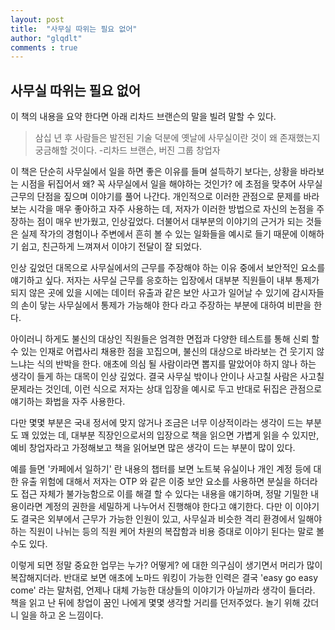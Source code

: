 ```yaml
---
layout: post
title:  "사무실 따위는 필요 없어"
author: "glqdlt"
comments : true
---
```


## 사무실 따위는 필요 없어


이 책의 내용을 요약 한다면 아래 리차드 브랜슨의 말을 빌려 말할 수 있다.

> 삼십 년 후 사람들은 발전된 기술 덕분에 옛날에 사무실이란 것이 왜 존재했는지 궁금해할 것이다.  -리차드 브랜슨, 버진 그룹 창업자

이 책은 단순히 사무실에서 일을 하면 좋은 이유를 들며 설득하기 보다는, 상황을 바라보는 시점을 뒤집어서 왜? 꼭 사무실에서 일을 해야하는 것인가? 에 초점을 맞추어 사무실 근무의 단점을 짚으며 이야기를 풀어 나간다. 개인적으로 이러한 관점으로 문제를 바라보는 시각을 매우 좋아하고 자주 사용하는 데, 저자가 이러한 방법으로 자신의 논점을 주장하는 점이 매우 반가웠고, 인상깊었다. 더불어서 대부분의 이야기의 근거가 되는 것들은 실제 작가의 경험이나 주변에서 흔히 볼 수 있는 일화들을 예시로 들기 때문에 이해하기 쉽고, 친근하게 느껴져서 이야기 전달이 잘 되었다.

인상 깊었던 대목으로 사무실에서의 근무를 주장해야 하는 이유 중에서 보안적인 요소를 얘기하고 싶다. 저자는 사무실 근무를 응호하는 입장에서 대부분 직원들이 내부 통제가 되지 않은 곳에 있을 시에는 데이터 유출과 같은 보안 사고가 일어날 수 있기에 감시자들의 손이 닿는 사무실에서 통제가 가능해야 한다 라고 주장하는 부분에 대하여 비판을 한다.

아이러니 하게도 불신의 대상인 직원들은 엄격한 면접과 다양한 테스트를 통해 신뢰 할 수 있는 인재로 어렵사리 채용한 점을 꼬집으며, 불신의 대상으로 바라보는 건 웃기지 않느냐는 식의 반박을 한다. 애초에 의심 될 사람이라면 뽑지를 말았어야 하지 않나 하는 생각이 들게 하는 대목이 인상 깊었다. 결국 사무실 밖이나 안이나 사고칠 사람은 사고칠 문제라는 것인데, 이런 식으로 저자는 상대 입장을 예시로 두고 반대로 뒤집은 관점으로 얘기하는 화법을 자주 사용한다.

다만 몇몇 부분은 국내 정서에 맞지 않거나 조금은 너무 이상적이라는 생각이 드는 부분도 꽤 있었는 데, 대부분 직장인으로서의 입장으로 책을 읽으면 가볍게 읽을 수 있지만, 예비 창업자라고 가정해보고 책을 읽어보면 많은 생각이 드는 부분이 많이 있다.

예를 들면 '카페에서 일하기' 란 내용의 챕터를 보면 노트북 유실이나 개인 계정 등에 대한 유출 위험에 대해서 저자는 OTP 와 같은 이중 보안 요소를 사용하면 분실을 하더라도 접근 자체가 불가능함으로 이를 해결 할 수 있다는 내용을 얘기하며, 정말 기밀한 내용이라면 계정의 권한을 세밀하게 나누어서 진행해야 한다고 얘기한다. 다만 이 이야기도 결국은 외부에서 근무가 가능한 인원이 있고, 사무실과 비슷한 격리 환경에서 일해야 하는 직원이 나뉘는 등의 직원 케어 차원의 복잡함과 비용 증대로 이야기 된다는 말로 볼 수도 있다.

이렇게 되면 정말 중요한 업무는 누가? 어떻게? 에 대한 의구심이 생기면서 머리가 많이 복잡해지더라. 반대로 보면 애초에 노마드 워킹이 가능한 인력은 결국 'easy go easy come' 라는 말처럼, 언제나 대체 가능한 대상들의 이야기가 아닐까라 생각이 들더라. 책을 읽고 난 뒤에 창업이 꿈인 나에게 몇몇 생각할 거리를 던저주었다. 놀기 위해 갔더니 일을 하고 온 느낌이다.